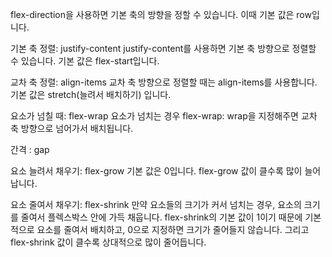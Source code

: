 flex-direction을 사용하면 기본 축의 방향을 정할 수 있습니다.
이때 기본 값은 row입니다.

기본 축 정렬: justify-content
justify-content를 사용하면 기본 축 방향으로 정렬할 수 있습니다.
기본 값은 flex-start입니다.

교차 축 정렬: align-items
교차 축 방향으로 정렬할 때는 align-items를 사용합니다.
기본 값은 stretch(늘려서 배치하기) 입니다.

요소가 넘칠 때: flex-wrap
요소가 넘치는 경우 flex-wrap: wrap을 지정해주면 교차 축 방향으로 넘어가서 배치됩니다.

간격 : gap

요소 늘려서 채우기: flex-grow
기본 값은 0입니다. flex-grow 값이 클수록 많이 늘어납니다.

요소 줄여서 채우기: flex-shrink
만약 요소들의 크기가 커서 넘치는 경우, 요소의 크기를 줄여서 플렉스박스 안에 가득 채웁니다. flex-shrink의 기본 값이 1이기 때문에 기본적으로 요소를 줄여서 배치하고, 0으로 지정하면 크기가 줄어들지 않습니다. 그리고 flex-shrink 값이 클수록 상대적으로 많이 줄어듭니다.

